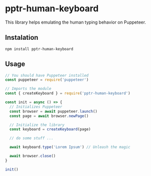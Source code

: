 # pptr-human-keyboard

This library helps emulating the human typing behavior on Puppeteer.

## Instalation

``` npm install pptr-human-keyboard ```

## Usage
```js
// You should have Puppeteer installed
const puppeteer = require('puppeteer')

// Imports the module
const { createKeyboard } = require('pptr-human-keyboard')

const init = async () => {
  // Initializes Puppeteer
  const browser = await puppeteer.launch()
  const page = await browser.newPage()

  // Initialize the library
  const keyboard = createKeyboard(page)

  // do some stuff ...

  await keyboard.type('Lorem Ipsum') // Unleash the magic

  await browser.close()
}

init()
```
